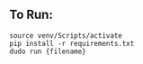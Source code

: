 ## To Run:
```
source venv/Scripts/activate 
pip install -r requirements.txt 
dudo run {filename} 
```